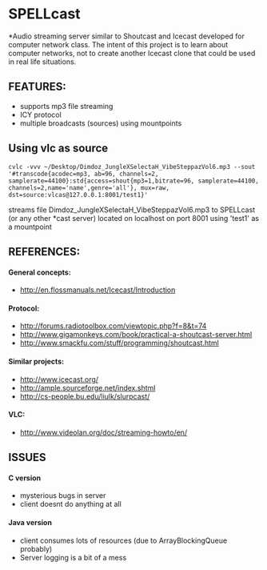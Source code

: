 # SPELLcast

*Audio streaming server similar to Shoutcast and Icecast developed for computer network class. The intent of this project is to learn about computer networks, not to create another Icecast clone that could be used in real life situations.

## FEATURES:
  * supports mp3 file streaming 
  * ICY protocol
  * multiple broadcasts (sources) using mountpoints

## Using vlc as source 

    cvlc -vvv ~/Desktop/Dimdoz_JungleXSelectaH_VibeSteppazVol6.mp3 --sout '#transcode{acodec=mp3, ab=96, channels=2, samplerate=44100}:std{access=shout{mp3=1,bitrate=96, samplerate=44100, channels=2,name='name',genre='all'}, mux=raw, dst=source:vlcas@127.0.0.1:8001/test1}'

 streams file Dimdoz_JungleXSelectaH_VibeSteppazVol6.mp3 to SPELLcast (or any other *cast server) located on localhost on port 8001 using 'test1' as a mountpoint

    
## REFERENCES:

#### General concepts:
  * http://en.flossmanuals.net/Icecast/Introduction

#### Protocol:
  * http://forums.radiotoolbox.com/viewtopic.php?f=8&t=74
  * http://www.gigamonkeys.com/book/practical-a-shoutcast-server.html
  * http://www.smackfu.com/stuff/programming/shoutcast.html

#### Similar projects:
  * http://www.icecast.org/
  * http://ample.sourceforge.net/index.shtml
  * http://cs-people.bu.edu/liulk/slurpcast/

#### VLC:
  * http://www.videolan.org/doc/streaming-howto/en/

## ISSUES

#### C version
* mysterious bugs in server
* client doesnt do anything at all

#### Java version
* client consumes lots of resources (due to ArrayBlockingQueue probably)
* Server logging is a bit of a mess
